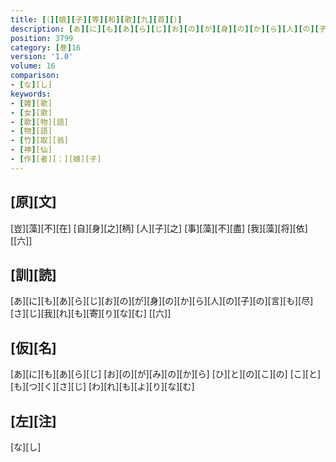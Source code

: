 ```yaml
---
title: [（][娘][子][等][和][歌][九][首][）]
description: [あ][に][も][あ][ら][じ][お][の][が][身][の][か][ら][人][の][子][の][言][も][尽][さ][じ][我][れ][も][寄][り][な][む] [[六]]
position: 3799
category: [巻]16
version: '1.0'
volume: 16
comparison:
- [な][し]
keywords:
- [雑][歌]
- [女][歌]
- [歌][物][語]
- [物][語]
- [竹][取][翁]
- [神][仙]
- [作][者][：][娘][子]
---
```


## [原][文]

[豈][藻][不][在] [自][身][之][柄] [人][子][之] [事][藻][不][盡] [我][藻][将][依] [[六]]

## [訓][読]

[あ][に][も][あ][ら][じ][お][の][が][身][の][か][ら][人][の][子][の][言][も][尽][さ][じ][我][れ][も][寄][り][な][む] [[六]]

## [仮][名]

[あ][に][も][あ][ら][じ] [お][の][が][み][の][か][ら] [ひ][と][の][こ][の] [こ][と][も][つ][く][さ][じ] [わ][れ][も][よ][り][な][む]

## [左][注]

[な][し]
